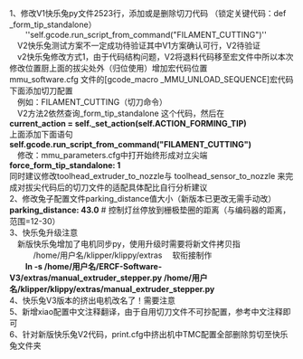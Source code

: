 <!--
 * @Author: Mjf
 * @Date: 2023-07-19 20:39:04
 * @LastEditTime: 2023-08-30 23:52:44
 * @LastEditors: Win_VScode
 * @Description: 
 * @FilePath: \undefinedf:\download\TradRack_Beta-main\STLs\TradRack_Beta-main-mod\TradRack_Beta-main-mod\切刀-快乐兔配置参考\readme.md
 * 版权声明暂无
-->

1、修改V1快乐兔py文件2523行，添加或是删除切刀代码 （锁定关键代码：def _form_tip_standalone）<br/>
&emsp;&emsp;''self.gcode.run_script_from_command("FILAMENT_CUTTING")''<br/>
&emsp;V2快乐兔测试方案不一定成功待验证其中V1方案确认可行，V2待验证<br/>
&emsp;v2快乐兔修改方式1，由于代码结构问题，V2将退料代码移至宏文件中所以本次修改位置厨上面的拔尖处外（归位使用）增加宏代码位置<br/>
mmu_software.cfg 文件的[gcode_macro _MMU_UNLOAD_SEQUENCE]宏代码下面添加切刀配置<br/>
&emsp;例如：FILAMENT_CUTTING（切刀命令）<br/>
&emsp;V2方法2依然查询_form_tip_standalone 这个代码，然后在<br/>
**current_action = self._set_action(self.ACTION_FORMING_TIP)**<br/>
上面添加下面语句
&emsp;**self.gcode.run_script_from_command("FILAMENT_CUTTING")**<br/>
&emsp;修改：mmu_parameters.cfg中打开始终形成对立尖端**force_form_tip_standalone: 1**<br/>
同时建议修改toolhead_extruder_to_nozzle与 toolhead_sensor_to_nozzle 来完成对拔尖代码后的切刀文件的适配具体配比自行分析建议<br/>
2、修改兔子配置文件parking_distance值大小（新版本已更改无需手动改）<br/>
    **parking_distance: 43.0**  # 控制灯丝停放到栅极垫圈的距离（与编码器的距离，范围=12-30）<br/>
3、快乐兔升级注意<br/>
&emsp;新版快乐兔增加了电机同步py，使用升级时需要将新文件拷贝指<br/>
&emsp;&emsp;&emsp;/home/用户名/klipper/klippy/extras
&emsp;软衔接制作<br/>
&emsp;&emsp;**ln -s /home/用户名/ERCF-Software-V3/extras/manual_extruder_stepper.py /home/用户名/klipper/klippy/extras/manual_extruder_stepper.py**<br/>
4、快乐兔V3版本的挤出电机改名了！需要注意<br/>
5、新增xiao配置中文注释翻译，由于自用切刀文件不可抄配置，参考中文注释即可<br/> 
6、针对新版快乐兔V2代码，print.cfg中挤出机中TMC配置全部删除剪切至快乐兔文件夹<br/>
